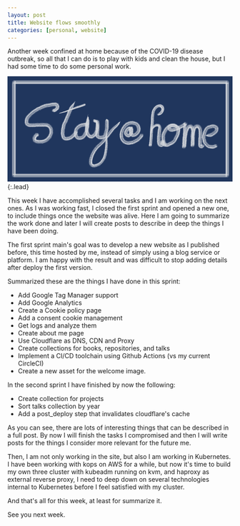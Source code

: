 ```yaml
---
layout: post
title: Website flows smoothly
categories: [personal, website]
---
```


Another week confined at home because of the COVID-19 disease outbreak, so all that I can do is to play with kids and clean the house, but I had some time to do some personal work.

![stay at home](/assets/img/stay_at_home.png){:.lead}


This week I have accomplished several tasks and I am working on the next ones.
  As I was working fast, I closed the first sprint and opened a new one, to
 include things once the website was alive.  Here I am going to summarize the work done and later I will create posts to describe in deep the things I have been doing.


The first sprint main's goal was to develop a new website as I published before,
 this time hosted by me, instead of simply using a blog service or platform.  I 
 am happy with the result and was difficult to stop adding details after deploy 
 the first version.

Summarized these are the things I have done in this sprint:

* Add Google Tag Manager support
* Add Google Analytics
* Create a Cookie policy page
* Add a consent cookie management
* Get logs and analyze them
* Create about me page
* Use Cloudflare as DNS, CDN and Proxy
* Create collections for books, repositories, and talks 
* Implement a CI/CD toolchain using Github Actions (vs my current CircleCI)
* Create a new asset for the welcome image.

In the second sprint I have finished by now the following:

* Create collection for projects
* Sort talks collection by year
* Add a post_deploy step that invalidates cloudflare's cache

As you can see, there are lots of interesting things that can be described in a 
 full post.  By now I will finish the tasks I compromised and then I will write
 posts for the things I consider more relevant for the future me.

Then, I am not only working in the site, but also I am working in Kubernetes.  
  I have been working with kops on AWS for a while, but now it's time to build my own three cluster with kubeadm running on kvm, and haproxy as external reverse proxy, I need to deep down on several technologies internal to Kubernetes before I feel satisfied with my cluster.

And that's all for this week, at least for summarize it.

See you next week.
